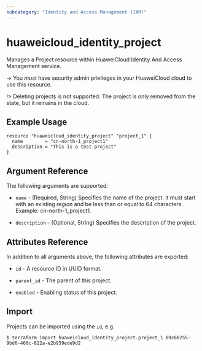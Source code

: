 ```yaml
---
subcategory: "Identity and Access Management (IAM)"
---
```


# huaweicloud_identity_project

Manages a Project resource within HuaweiCloud Identity And Access Management service.

-> You *must* have security admin privileges in your HuaweiCloud cloud to use this resource.

!>  Deleting projects is not supported. The project is only removed from the state, but it remains in the cloud.

## Example Usage

```hcl
resource "huaweicloud_identity_project" "project_1" {
  name        = "cn-north-1_project1"
  description = "This is a test project"
}
```

## Argument Reference

The following arguments are supported:

* `name` - (Required, String) Specifies the name of the project. it must start with an existing *region* and be less
  than or equal to 64 characters. Example: cn-north-1_project1.

* `description` - (Optional, String) Specifies the description of the project.

## Attributes Reference

In addition to all arguments above, the following attributes are exported:

* `id` - A resource ID in UUID format.

* `parent_id` - The parent of this project.

* `enabled` - Enabling status of this project.

## Import

Projects can be imported using the `id`, e.g.

```
$ terraform import huaweicloud_identity_project.project_1 89c60255-9bd6-460c-822a-e2b959ede9d2
```
